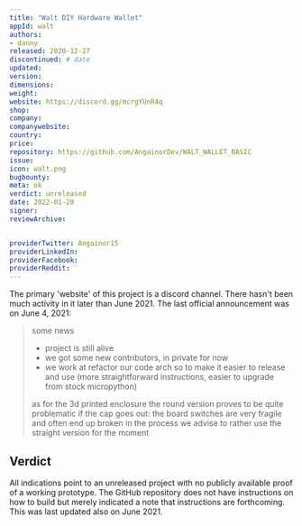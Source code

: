 ```yaml
---
title: "Walt DIY Hardware Wallet"
appId: walt
authors:
- danny
released: 2020-12-27
discontinued: # date
updated:
version:
dimensions: 
weight: 
website: https://discord.gg/mcrgYUnR4q
shop: 
company: 
companywebsite: 
country: 
price: 
repository: https://github.com/AngainorDev/WALT_WALLET_BASIC
issue:
icon: walt.png
bugbounty:
meta: ok
verdict: unreleased 
date: 2022-01-20
signer:
reviewArchive:


providerTwitter: Angainor15
providerLinkedIn: 
providerFacebook: 
providerReddit: 
---
```



The primary 'website' of this project is a discord channel. There hasn't been much activity in it later than June 2021. The last official announcement was on June 4, 2021:

> some news
> - project is still alive
> - we got some new contributors, in private for now
> - we work at refactor our code arch so to make it easier to release and use (more straightforward instructions, easier to upgrade from stock micropython)
>
> as for the 3d printed enclosure
> the round version proves to be quite problematic if the cap goes out: the board switches are very fragile and often end up broken in the process
> we advise to rather use the straight version for the moment

## Verdict

All indications point to an unreleased project with no publicly available proof of a working prototype. The GitHub repository does not have instructions on how to build but merely indicated a note that instructions are forthcoming. This was last updated also on June 2021.

